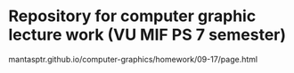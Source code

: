 # Repository for computer graphic lecture work (VU MIF PS 7 semester)
mantasptr.github.io/computer-graphics/homework/09-17/page.html
